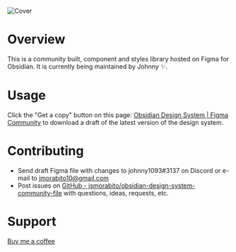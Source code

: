 ![Cover](https://github.com/jsmorabito/obsidian-design-system-community-file/assets/46250921/6ea886d7-f93a-4753-a0cc-78f45c1f320f)

# Overview
This is a community built, component and styles library hosted on Figma for Obsidian. It is currently being maintained by Johnny ✨.

# Usage
Click the "Get a copy" button on this page: [Obsidian Design System | Figma Community](https://www.figma.com/community/file/1172227539881210762) to download a draft of the latest version of the design system.

# Contributing
- Send draft Figma file with changes to johnny1093#3137 on Discord or e-mail to jmorabito10@gmail.com  
- Post issues on [GitHub - jsmorabito/obsidian-design-system-community-file](https://github.com/jsmorabito/obsidian-design-system-community-file) with questions, ideas, requests, etc.

# Support
[Buy me a coffee](https://www.buymeacoffee.com/johnny1093)
